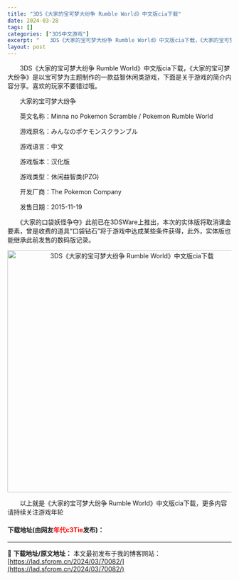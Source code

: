 ```yaml
---
title: "3DS《大家的宝可梦大纷争 Rumble World》中文版cia下载"
date: 2024-03-28
tags: []
categories: ["3DS中文游戏"]
excerpt: "　　3DS《大家的宝可梦大纷争 Rumble World》中文版cia下载，《大家的宝可梦大纷争》是以宝可梦为主题制作的一款益智休闲类游戏，下面是关于游戏的简介内容分享。喜欢的玩家不要错过哦。 　　大家的宝可梦大纷争 　　英文名称：Minna no Pokemon Scramble / Pokemo&hellip;"
layout: post
---
```


 <p>　　3DS《大家的宝可梦大纷争 Rumble World》中文版cia下载，《大家的宝可梦大纷争》是以宝可梦为主题制作的一款益智休闲类游戏，下面是关于游戏的简介内容分享。喜欢的玩家不要错过哦。</p> <p>　　大家的宝可梦大纷争</p> <p>　　英文名称：Minna no Pokemon Scramble / Pokemon Rumble World</p> <p>　　游戏原名：みんなのポケモンスクランブル</p> <p>　　游戏语言：中文</p> <p>　　游戏版本：汉化版</p> <p>　　游戏类型：休闲益智类(PZG)</p> <p>　　开发厂商：The Pokemon Company</p> <p>　　发售日期：2015-11-19</p> <p>　　《大家的口袋妖怪争夺》此前已在3DSWare上推出，本次的实体版将取消课金要素，曾是收费的道具&ldquo;口袋钻石&rdquo;将于游戏中达成某些条件获得，此外，实体版也能继承此前发售的数码版记录。</p> <p align="center"><img align="" border="0" src="https://lad.sfcrom.cn/wp-content/uploads/2024/03/20240328_66054a0287bae.jpg" width="544" alt="3DS《大家的宝可梦大纷争 Rumble World》中文版cia下载" /></p> <p>　　以上就是《大家的宝可梦大纷争 Rumble World》中文版cia下载，更多内容请持续关注游戏年轮</p> <p><h4>下载地址(由网友<font color="red">年代c3Tie</font>发布)：</h4></p> 

---
📖 **下载地址/原文地址：** 本文最初发布于我的博客网站：[https://lad.sfcrom.cn/2024/03/70082/](https://lad.sfcrom.cn/2024/03/70082/)
